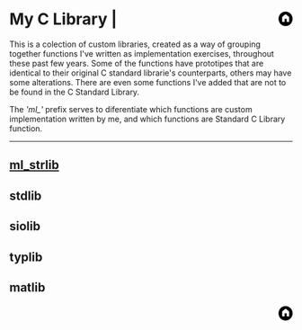 # My C Library | <a href=https://github.com/iamsiriil><img src=https://github.com/iamsiriil/iamsiriil/blob/main/homepage-icon-png.png align="right" width="25"></a>
 
 This is a colection of custom libraries, created as a way of grouping together functions I've written as implementation exercises, throughout these past few years. Some of the functions have prototipes that are identical to their original C standard librarie's counterparts, others may have some alterations. There are even some functions I've added that are not to be found in the C Standard Library. 
 
The _'ml\_'_ prefix serves to diferentiate which functions are custom implementation written by me, and which functions are Standard C Library function.

------------
## [ml_strlib](https://github.com/iamsiriil/c_myclib/tree/master/strlib)

## stdlib

## siolib

## typlib

## matlib

<a href=https://github.com/iamsiriil><img src=https://github.com/iamsiriil/iamsiriil/blob/main/homepage-icon-png.png align="right" width="25"></a>
